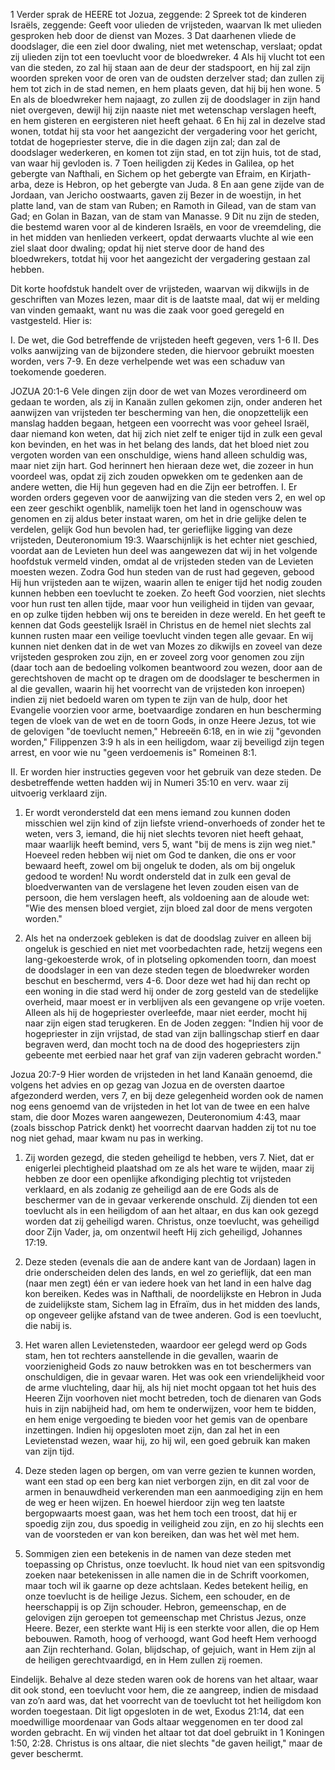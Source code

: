 1 Verder sprak de HEERE tot Jozua, zeggende: 2 Spreek tot de kinderen Israëls, zeggende: Geeft voor ulieden de vrijsteden, waarvan Ik met ulieden gesproken heb door de dienst van Mozes. 3 Dat daarhenen vliede de doodslager, die een ziel door dwaling, niet met wetenschap, verslaat; opdat zij ulieden zijn tot een toevlucht voor de bloedwreker. 4 Als hij vlucht tot een van die steden, zo zal hij staan aan de deur der stadspoort, en hij zal zijn woorden spreken voor de oren van de oudsten derzelver stad; dan zullen zij hem tot zich in de stad nemen, en hem plaats geven, dat hij bij hen wone. 5 En als de bloedwreker hem najaagt, zo zullen zij de doodslager in zijn hand niet overgeven, dewijl hij zijn naaste niet met wetenschap verslagen heeft, en hem gisteren en eergisteren niet heeft gehaat. 6 En hij zal in dezelve stad wonen, totdat hij sta voor het aangezicht der vergadering voor het gericht, totdat de hogepriester sterve, die in die dagen zijn zal; dan zal de doodslager wederkeren, en komen tot zijn stad, en tot zijn huis, tot de stad, van waar hij gevloden is. 7 Toen heiligden zij Kedes in Galilea, op het gebergte van Nafthali, en Sichem op het gebergte van Efraim, en Kirjath-arba, deze is Hebron, op het gebergte van Juda. 8 En aan gene zijde van de Jordaan, van Jericho oostwaarts, gaven zij Bezer in de woestijn, in het platte land, van de stam van Ruben; en Ramoth in Gilead, van de stam van Gad; en Golan in Bazan, van de stam van Manasse. 9 Dit nu zijn de steden, die bestemd waren voor al de kinderen Israëls, en voor de vreemdeling, die in het midden van henlieden verkeert, opdat derwaarts vluchte al wie een ziel slaat door dwaling; opdat hij niet sterve door de hand des bloedwrekers, totdat hij voor het aangezicht der vergadering gestaan zal hebben. 

Dit korte hoofdstuk handelt over de vrijsteden, waarvan wij dikwijls in de geschriften van Mozes lezen, maar dit is de laatste maal, dat wij er melding van vinden gemaakt, want nu was die zaak voor goed geregeld en vastgesteld. Hier is:

I.	De wet, die God betreffende de vrijsteden heeft gegeven, vers 1-6 
II.	Des volks aanwijzing van de bijzondere steden, die hiervoor gebruikt moesten worden, vers 7-9. En deze verhelpende wet was een schaduw van toekomende goederen. 

JOZUA 20:1-6 
Vele dingen zijn door de wet van Mozes verordineerd om gedaan te worden, als zij in Kanaän zullen gekomen zijn, onder anderen het aanwijzen van vrijsteden ter bescherming van hen, die onopzettelijk een manslag hadden begaan, hetgeen een voorrecht was voor geheel Israël, daar niemand kon weten, dat hij zich niet zelf te eniger tijd in zulk een geval kon bevinden, en het was in het belang des lands, dat het bloed niet zou vergoten worden van een onschuldige, wiens hand alleen schuldig was, maar niet zijn hart. God herinnert hen hieraan deze wet, die zozeer in hun voordeel was, opdat zij zich zouden opwekken om te gedenken aan de andere wetten, die Hij hun gegeven had en die Zijn eer betroffen. I. Er worden orders gegeven voor de aanwijzing van die steden vers 2, en wel op een zeer geschikt ogenblik, namelijk toen het land in ogenschouw was genomen en zij aldus beter instaat waren, om het in drie gelijke delen te verdelen, gelijk God hun bevolen had, ter gerieflijke ligging van deze vrijsteden, Deuteronomium 19:3. Waarschijnlijk is het echter niet geschied, voordat aan de Levieten hun deel was aangewezen dat wij in het volgende hoofdstuk vermeld vinden, omdat al de vrijsteden steden van de Levieten moesten wezen. Zodra God hun steden van de rust had gegeven, gebood Hij hun vrijsteden aan te wijzen, waarin allen te eniger tijd het nodig zouden kunnen hebben een toevlucht te zoeken. Zo heeft God voorzien, niet slechts voor hun rust ten allen tijde, maar voor hun veiligheid in tijden van gevaar, en op zulke tijden hebben wij ons te bereiden in deze wereld. En het geeft te kennen dat Gods geestelijk Israël in Christus en de hemel niet slechts zal kunnen rusten maar een veilige toevlucht vinden tegen alle gevaar. En wij kunnen niet denken dat in de wet van Mozes zo dikwijls en zoveel van deze vrijsteden gesproken zou zijn, en er zoveel zorg voor genomen zou zijn (daar toch aan de bedoeling volkomen beantwoord zou wezen, door aan de gerechtshoven de macht op te dragen om de doodslager te beschermen in al die gevallen, waarin hij het voorrecht van de vrijsteden kon inroepen) indien zij niet bedoeld waren om typen te zijn van de hulp, door het Evangelie voorzien voor arme, boetvaardige zondaren en hun bescherming tegen de vloek van de wet en de toorn Gods, in onze Heere Jezus, tot wie de gelovigen "de toevlucht nemen," Hebreeën 6:18, en in wie zij "gevonden worden," Filippenzen 3:9 h als in een heiligdom, waar zij beveiligd zijn tegen arrest, en voor wie nu "geen verdoemenis is" Romeinen 8:1. 

II. Er worden hier instructies gegeven voor het gebruik van deze steden. De desbetreffende wetten hadden wij in Numeri 35:10 en verv. waar zij uitvoerig verklaard zijn. 
1. Er wordt verondersteld dat een mens iemand zou kunnen doden misschien wel zijn kind of zijn liefste vriend-onverhoeds of zonder het te weten, vers 3, iemand, die hij niet slechts tevoren niet heeft gehaat, maar waarlijk heeft bemind, vers 5, want "bij de mens is zijn weg niet." Hoeveel reden hebben wij niet om God te danken, die ons er voor bewaard heeft, zowel om bij ongeluk te doden, als om bij ongeluk gedood te worden! Nu wordt ondersteld dat in zulk een geval de bloedverwanten van de verslagene het leven zouden eisen van de persoon, die hem verslagen heeft, als voldoening aan de aloude wet: "Wie des mensen bloed vergiet, zijn bloed zal door de mens vergoten worden." 

2. Als het na onderzoek gebleken is dat de doodslag zuiver en alleen bij ongeluk is geschied en niet met voorbedachten rade, hetzij wegens een lang-gekoesterde wrok, of in plotseling opkomenden toorn, dan moest de doodslager in een van deze steden tegen de bloedwreker worden beschut en beschermd, vers 4-6. Door deze wet had hij dan recht op een woning in die stad werd hij onder de zorg gesteld van de stedelijke overheid, maar moest er in verblijven als een gevangene op vrije voeten. Alleen als hij de hogepriester overleefde, maar niet eerder, mocht hij naar zijn eigen stad terugkeren. En de Joden zeggen: "Indien hij voor de hogepriester in zijn vrijstad, de stad van zijn ballingschap stierf en daar begraven werd, dan mocht toch na de dood des hogepriesters zijn gebeente met eerbied naar het graf van zijn vaderen gebracht worden." 

Jozua 20:7-9 
Hier worden de vrijsteden in het land Kanaän genoemd, die volgens het advies en op gezag van Jozua en de oversten daartoe afgezonderd werden, vers 7, en bij deze gelegenheid worden ook de namen nog eens genoemd van de vrijsteden in het lot van de twee en een halve stam, die door Mozes waren aangewezen, Deuteronomium 4:43, maar (zoals bisschop Patrick denkt) het voorrecht daarvan hadden zij tot nu toe nog niet gehad, maar kwam nu pas in werking. 

1. Zij worden gezegd, die steden geheiligd te hebben, vers 7. Niet, dat er enigerlei plechtigheid plaatshad om ze als het ware te wijden, maar zij hebben ze door een openlijke afkondiging plechtig tot vrijsteden verklaard, en als zodanig ze geheiligd aan de ere Gods als de beschermer van de in gevaar verkerende onschuld. Zij dienden tot een toevlucht als in een heiligdom of aan het altaar, en dus kan ook gezegd worden dat zij geheiligd waren. Christus, onze toevlucht, was geheiligd door Zijn Vader, ja, om onzentwil heeft Hij zich geheiligd, Johannes 17:19. 

2. Deze steden (evenals die aan de andere kant van de Jordaan) lagen in drie onderscheiden delen des lands, en wel zo gerieflijk, dat een man (naar men zegt) één er van iedere hoek van het land in een halve dag kon bereiken. Kedes was in Nafthali, de noordelijkste en Hebron in Juda de zuidelijkste stam, Sichem lag in Efraïm, dus in het midden des lands, op ongeveer gelijke afstand van de twee anderen. God is een toevlucht, die nabij is. 

3. Het waren allen Levietensteden, waardoor eer gelegd werd op Gods stam, hen tot rechters aanstellende in die gevallen, waarin de voorzienigheid Gods zo nauw betrokken was en tot beschermers van onschuldigen, die in gevaar waren. Het was ook een vriendelijkheid voor de arme vluchteling, daar hij, als hij niet mocht opgaan tot het huis des Heeren Zijn voorhoven niet mocht betreden, toch de dienaren van Gods huis in zijn nabijheid had, om hem te onderwijzen, voor hem te bidden, en hem enige vergoeding te bieden voor het gemis van de openbare inzettingen. Indien hij opgesloten moet zijn, dan zal het in een Levietenstad wezen, waar hij, zo hij wil, een goed gebruik kan maken van zijn tijd. 

4. Deze steden lagen op bergen, om van verre gezien te kunnen worden, want een stad op een berg kan niet verborgen zijn, en dit zal voor de armen in benauwdheid verkerenden man een aanmoediging zijn en hem de weg er heen wijzen. En hoewel hierdoor zijn weg ten laatste bergopwaarts moest gaan, was het hem toch een troost, dat hij er spoedig zijn zou, dus spoedig in veiligheid zou zijn, en zo hij slechts een van de voorsteden er van kon bereiken, dan was het wèl met hem. 

5. Sommigen zien een betekenis in de namen van deze steden met toepassing op Christus, onze toevlucht. Ik houd niet van een spitsvondig zoeken naar betekenissen in alle namen die in de Schrift voorkomen, maar toch wil ik gaarne op deze achtslaan. Kedes betekent heilig, en onze toevlucht is de heilige Jezus. Sichem, een schouder, en de heerschappij is op Zijn schouder. Hebron, gemeenschap, en de gelovigen zijn geroepen tot gemeenschap met Christus Jezus, onze Heere. Bezer, een sterkte want Hij is een sterkte voor allen, die op Hem bebouwen. Ramoth, hoog of verhoogd, want God heeft Hem verhoogd aan Zijn rechterhand. Golan, blijdschap, of gejuich, want in Hem zijn al de heiligen gerechtvaardigd, en in Hem zullen zij roemen. 

Eindelijk. Behalve al deze steden waren ook de horens van het altaar, waar dit ook stond, een toevlucht voor hem, die ze aangreep, indien de misdaad van zo’n aard was, dat het voorrecht van de toevlucht tot het heiligdom kon worden toegestaan. Dit ligt opgesloten in de wet, Exodus 21:14, dat een moedwillige moordenaar van Gods altaar weggenomen en ter dood zal worden gebracht. En wij vinden het altaar tot dat doel gebruikt in 1 Koningen 1:50, 2:28. Christus is ons altaar, die niet slechts "de gaven heiligt," maar de gever beschermt. 

 
